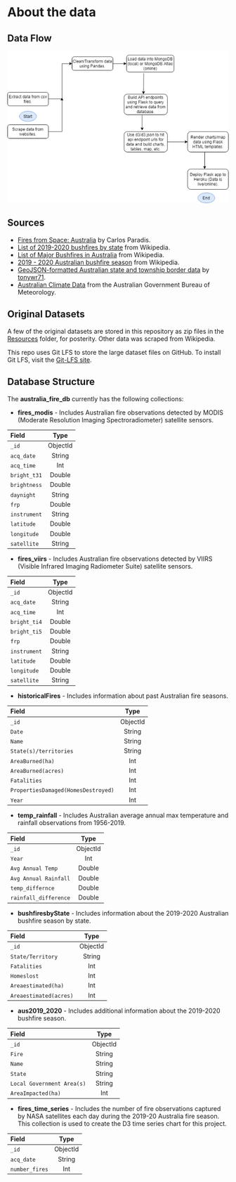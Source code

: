 # About the data

## Data Flow

![Data Flow](../images/data_flow.png)

## Sources

- [Fires from Space: Australia](https://www.kaggle.com/carlosparadis/fires-from-space-australia-and-new-zeland) by Carlos Paradis.
- [List of 2019-2020 bushfires by state](https://en.wikipedia.org/wiki/List_of_fires_and_impacts_of_the_2019-20_Australian_bushfire_season) from Wikipedia.
- [List of Major Bushfires in Australia](https://en.wikipedia.org/wiki/List_of_major_bushfires_in_Australia) from Wikipedia.
- [2019 - 2020 Australian bushfire season](https://en.wikipedia.org/wiki/2019%E2%80%9320_Australian_bushfire_season) from Wikipedia.
- [GeoJSON-formatted Australian state and township border data](https://github.com/tonywr71/GeoJson-Data) by [tonywr71](https://github.com/tonywr71).
- [Australian Climate Data](http://www.bom.gov.au/climate/data/) from the Australian Government Bureau of Meteorology. 

## Original Datasets

A few of the original datasets are stored in this repository as zip files in the [Resources](./Resources) folder, for posterity. Other data was scraped from Wikipedia.

This repo uses Git LFS to store the large dataset files on GitHub. To install Git LFS, visit the [Git-LFS site](https://git-lfs.github.com/).

## Database Structure

The **australia_fire_db** currently has the following collections:

- **fires_modis** - Includes Australian fire observations detected by MODIS (Moderate Resolution Imaging Spectroradiometer) satellite sensors.

| Field       | Type
| :------------- | :----------: |
|  `_id` | ObjectId |
| `acq_date`   | String |
|  `acq_time` | Int |
| `bright_t31` | Double |
| `brightness` | Double |
| `daynight` | String |
| `frp` | Double |
| `instrument` | String |
| `latitude` | Double |
| `longitude` | Double |
| `satellite` | String |

- **fires_viirs** - Includes Australian fire observations detected by VIIRS (Visible Infrared Imaging Radiometer Suite) satellite sensors.

| Field       | Type
| :------------- | :----------: |
|  `_id` | ObjectId |
| `acq_date`   | String |
|  `acq_time` | Int |
| `bright_ti4` | Double |
| `bright_ti5` | Double |
| `frp` | Double |
| `instrument` | String |
| `latitude` | Double |
| `longitude` | Double |
| `satellite` | String |

- **historicalFires** - Includes information about past Australian fire seasons.

| Field       | Type
| :------------- | :----------: |
|  `_id` | ObjectId |
| `Date`   | String |
|  `Name` | String |
| `State(s)/territories` | String |
| `AreaBurned(ha)` | Int |
| `AreaBurned(acres)` | Int |
| `Fatalities` | Int |
| `PropertiesDamaged(HomesDestroyed)` | Int |
| `Year` | Int |

- **temp_rainfall** - Includes Australian average annual max temperature and rainfall observations from 1956-2019.

| Field       | Type
| :------------- | :----------: |
|  `_id` | ObjectId |
| `Year`   | Int |
|  `Avg Annual Temp` | Double|
| `Avg Annual Rainfall` | Double |
| `temp_differnce` | Double |
| `rainfall_difference` | Double |

- **bushfiresbyState** - Includes information about the 2019-2020 Australian bushfire season by state.

| Field       | Type
| :------------- | :----------: |
|  `_id` | ObjectId |
| `State/Territory`   | String |
|  `Fatalities` | Int |
| `Homeslost` | Int |
| `Areaestimated(ha)` | Int |
| `Areaestimated(acres)` | Int |

- **aus2019_2020** - Includes additional information about the 2019-2020 bushfire season.

| Field       | Type
| :------------- | :----------: |
|  `_id` | ObjectId |
| `Fire`   | String |
|  `Name` | String |
| `State` | String |
| `Local Government Area(s)` | String |
| `AreaImpacted(ha)` | Int |

- **fires_time_series** - Includes the number of fire observations captured by NASA satellites each day
during the 2019-20 Australia fire season. This collection is used to create the D3 time series chart for this project.

| Field       | Type
| :------------- | :----------: |
|  `_id` | ObjectId |
| `acq_date`   | String |
|  `number_fires` | Int |

